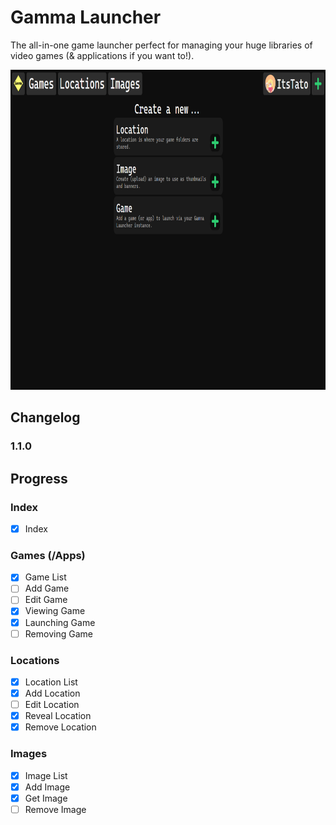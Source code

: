 # Gamma Launcher
The all-in-one game launcher perfect for managing your huge libraries of video games (& applications if you want to!).

<div align="center">
	<img src="GammaShowcase.png" alt="Showcase picture" height="512">
</div>

## Changelog
### 1.1.0

## Progress
### Index
- [x] Index

### Games (/Apps)
- [x] Game List
- [ ] Add Game
- [ ] Edit Game
- [x] Viewing Game
- [x] Launching Game
- [ ] Removing Game

### Locations
- [x] Location List
- [x] Add Location
- [ ] Edit Location
- [x] Reveal Location
- [x] Remove Location

### Images
- [x] Image List
- [x] Add Image
- [x] Get Image
- [ ] Remove Image
